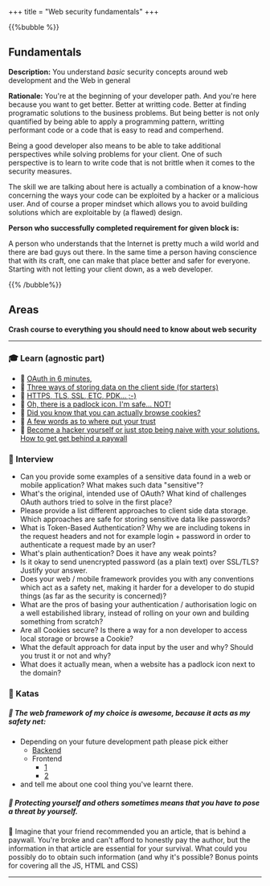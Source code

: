 +++
title = "Web security fundamentals"
+++

{{%bubble %}}

## Fundamentals

**Description:** You understand *basic* security concepts around web development and the Web in general

**Rationale:**
You're at the beginning of your developer path. And you're here because you want to get better. Better at writting code. Better at finding programatic solutions to the business problems. But being better is not only quantified by being able to apply a programming pattern, writting performant code or a code that is easy to read and comperhend.

Being a good developer also means to be able to take additional perspectives while solving problems for your client. One of such perspective is to learn to write code that is not brittle when it comes to the security measures.

The skill we are talking about here is actually a combination of a know-how concerning the ways your code can be exploited by a hacker or a malicious user. And of course a proper mindset which allows you to avoid building solutions which are exploitable by (a flawed) design. 

**Person who successfully completed requirement for given block is:** 

A person who understands that the Internet is pretty much a wild world and there are bad guys out there. In the same time a person having conscience that with its craft, one can make that place better and safer for everyone.
Starting with not letting your client down, as a web developer. 

{{% /bubble%}}

## Areas

**Crash course to everything you should need to know about web security**

---

### 🎓 Learn (agnostic part)

- 📗 [OAuth in 6 minutes](https://www.youtube.com/watch?v=KT8ybowdyr0),
- 📗 [Three ways of storing data on the client side (for starters)](https://krishankantsinghal.medium.com/local-storage-vs-session-storage-vs-cookie-22655ff75a8)
- 📗 [HTTPS, TLS, SSL, ETC, PDK... ;-)](https://kinsta.com/knowledgebase/tls-vs-ssl)
- 📗 [Oh, there is a padlock icon. I'm safe... NOT!](https://niebezpiecznik.pl/post/przestan-sprawdzac-czy-strony-maja-klodki/)
- 📗 [Did you know that you can actually browse cookies?](https://www.troyhunt.com/how-to-build-and-how-not-to-build/)
- 📗 [A few words as to where put your trust](https://www.codebyamir.com/blog/never-trust-data-from-the-browser)
- 📗 [Become a hacker yourself or just stop being naive with your solutions. How to get get behind a paywall](https://medium.datadriveninvestor.com/how-to-bypass-any-paywall-for-free-df87832cbff7)


### 🎤 Interview

- Can you provide some examples of a sensitive data found in a web or mobile application? What makes such data "sensitive"?
- What's the original, intended use of OAuth? What kind of challenges OAuth authors tried to solve in the first place?
- Please provide a list different approaches to client side data storage. Which approaches are safe for storing sensitive data like passwords?
- What is Token-Based Authentication? Why we are including tokens in the request headers and not for example login + password in order to authenticate a request made by an user?
- What's plain authentication? Does it have any weak points?
- Is it okay to send unencrypted password (as a plain text) over SSL/TLS? Justify your answer.
- Does your web / mobile framework provides you with any conventions which act as a safety net, making it harder for a developer to do stupid things (as far as the security is concerned)?
- What are the pros of basing your authentication / authorisation logic on a well estabilished library, instead of rolling on your own and building something from scratch?
- Are all Cookies secure? Is there a way for a non developer to access local storage or browse a Cookie?
- What the default approach for data input by the user and why? Should you trust it or not and why?
- What does it actually mean, when a website has a padlock icon next to the domain?

 ### 📝 Katas

 ##### 📗 The web framework of my choice is awesome, because it acts as my safety net:
 - Depending on your future development path please pick either
     - [Backend](https://guides.rubyonrails.org/security.html)
     - Frontend
         - [1](https://snyk.io/blog/10-react-security-best-practices/)
         - [2](https://relevant.software/blog/react-js-security-guide/)
 - and tell me about one cool thing you've learnt there.
 
 ##### 📗 Protecting yourself and others sometimes means that you have to pose a threat by yourself.
 📗 Imagine that your friend recommended you an article, that is behind a paywall. You're broke and can't afford to honestly pay the author, but the information in that article are essential for your survival. What could you possibly do to obtain such information (and why it's possible? Bonus points for covering all the JS, HTML and CSS)

---
